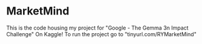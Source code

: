 # MarketMind
This is the code housing my project for "Google - The Gemma 3n Impact Challenge" On Kaggle! To run the project go to "tinyurl.com/RYMarketMind"
